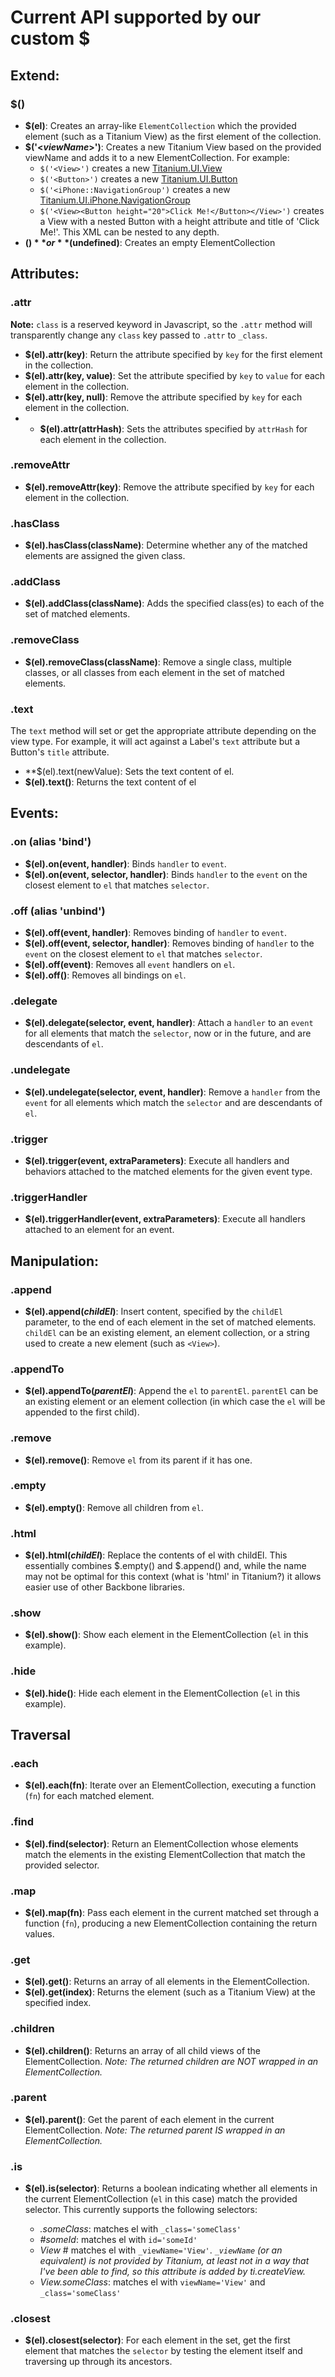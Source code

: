 # Current API supported by our custom $

## Extend:

### $()
* **$(el)**: Creates an array-like `ElementCollection` which the provided element (such as a Titanium View) as the first element of the collection.
* **$('<*viewName*>')**: Creates a new Titanium View based on the provided viewName and adds it to a new ElementCollection. For example:
	* `$('<View>')` creates a new [Titanium.UI.View](http://docs.appcelerator.com/titanium/latest/#!/api/Titanium.UI.View)
	* `$('<Button>')` creates a new [Titanium.UI.Button](http://docs.appcelerator.com/titanium/latest/#!/api/Titanium.UI.Button)
	* `$('<iPhone::NavigationGroup')` creates a new [Titanium.UI.iPhone.NavigationGroup](http://docs.appcelerator.com/titanium/latest/#!/api/Titanium.UI.iPhone.NavigationGroup)
  * `$('<View><Button height="20">Click Me!</Button></View>')` creates a View with a nested Button with a height attribute and title of 'Click Me!'. This XML can be nested to any depth.
* **$()** or **$(undefined)**: Creates an empty ElementCollection

## Attributes:

### .attr

**Note:** `class` is a reserved keyword in Javascript, so the `.attr` method will transparently change any `class` key passed to `.attr` to `_class`.

* **$(el).attr(key)**: Return the attribute specified by `key` for the first element in the collection.
* **$(el).attr(key, value)**: Set the attribute specified by `key` to `value` for each element in the collection.
* **$(el).attr(key, null)**: Remove the attribute specified by `key` for each element in the collection.
* * **$(el).attr(attrHash)**: Sets the attributes specified by `attrHash` for each element in the collection.

### .removeAttr

* **$(el).removeAttr(key)**: Remove the attribute specified by `key` for each element in the collection.

### .hasClass

* **$(el).hasClass(className)**: Determine whether any of the matched elements are assigned the given class.

### .addClass

* **$(el).addClass(className)**: Adds the specified class(es) to each of the set of matched elements.

### .removeClass

* **$(el).removeClass(className)**: Remove a single class, multiple classes, or all classes from each element in the set of matched elements.

### .text

The `text` method will set or get the appropriate attribute depending on the view type. For example, it will act against a Label's `text` attribute but a Button's `title` attribute.

* **$(el).text(newValue): Sets the text content of el.
* **$(el).text()**: Returns the text content of el

## Events:

### .on (alias 'bind')

* **$(el).on(event, handler)**: Binds `handler` to `event`.
* **$(el).on(event, selector, handler)**: Binds `handler` to the `event` on the closest element to `el` that matches `selector`.

### .off (alias 'unbind')

* **$(el).off(event, handler)**: Removes binding of `handler` to `event`.
* **$(el).off(event, selector, handler)**: Removes binding of `handler` to the `event` on the closest element to `el` that matches `selector`.
* **$(el).off(event)**: Removes all `event` handlers on `el`.
* **$(el).off()**: Removes all bindings on `el`.

### .delegate

* **$(el).delegate(selector, event, handler)**: Attach a `handler` to an `event` for all elements that match the `selector`, now or in the future, and are descendants of `el`.

### .undelegate

* **$(el).undelegate(selector, event, handler)**: Remove a `handler` from the `event` for all elements which match the `selector` and are descendants of `el`.

### .trigger

* **$(el).trigger(event, extraParameters)**: Execute all handlers and behaviors attached to the matched elements for the given event type.

### .triggerHandler

* **$(el).triggerHandler(event, extraParameters)**: Execute all handlers attached to an element for an event.

## Manipulation:

### .append

* **$(el).append(*childEl*)**: Insert content, specified by the `childEl` parameter, to the end of each element in the set of matched elements. `childEl` can be an existing element, an element collection, or a string used to create a new element (such as `<View>`).

### .appendTo

* **$(el).appendTo(*parentEl*)**: Append the `el` to `parentEl`. `parentEl` can be an existing element or an element collection (in which case the `el` will be appended to the first child).

### .remove

* **$(el).remove()**: Remove `el` from its parent if it has one.

### .empty

* **$(el).empty()**: Remove all children from `el`.

### .html

* **$(el).html(*childEl*)**: Replace the contents of el with childEl. This essentially combines $.empty() and $.append() and, while the name may not be optimal for this context (what is 'html' in Titanium?) it allows easier use of other Backbone libraries.

### .show

* **$(el).show()**: Show each element in the ElementCollection (`el` in this example).

### .hide

* **$(el).hide()**: Hide each element in the ElementCollection (`el` in this example).

## Traversal

### .each

* **$(el).each(fn)**: Iterate over an ElementCollection, executing a function (`fn`) for each matched element.

### .find

* **$(el).find(selector)**: Return an ElementCollection whose elements match the elements in the existing ElementCollection that match the provided selector.

### .map

* **$(el).map(fn)**: Pass each element in the current matched set through a function (`fn`), producing a new ElementCollection containing the return values.

### .get

* **$(el).get()**: Returns an array of all elements in the ElementCollection.
* **$(el).get(index)**: Returns the element (such as a Titanium View) at the specified index.

### .children

* **$(el).children()**: Returns an array of all child views of the ElementCollection. *Note: The returned children are NOT wrapped in an ElementCollection.*

### .parent

* **$(el).parent()**: Get the parent of each element in the current ElementCollection. *Note: The returned parent IS wrapped in an ElementCollection.*

### .is

* **$(el).is(selector)**: Returns a boolean indicating whether all elements in the current ElementCollection (`el` in this case) match the provided selector. This currently supports the following selectors:

	* *.someClass*: matches el with `_class='someClass'`
	* *#someId*: matches el with `id='someId'`
	* *View* # matches el with `_viewName='View'`. *`_viewName` (or an equivalent) is not provided by Titanium, at least not in a way that I've been able to find, so this attribute is added by ti.createView.*
  * *View.someClass*: matches el with `viewName='View'` and `_class='someClass'`

### .closest

* **$(el).closest(selector)**: For each element in the set, get the first element that matches the `selector` by testing the element itself and traversing up through its ancestors.


